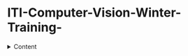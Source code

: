 # ITI-Computer-Vision-Winter-Training-
<details>
<summary>Content</summary>
<table>
    <thead>
        <tr>
            <th width="50%">Day</th>
            <th width="50%">content</th>
            <th>Hrs</th>
        </tr>
    </thead>
    <tbody>
            <tr>
                <td rowspan=8 align=center>
week1
                </td>
                <td>Day1</td>
                <td align="center">python</td>
            </tr>
            <tr>
                <td>Day2</td>
                <td align="center">python</td>
            </tr>
            <tr>
                <td>Day3</td>
                <td align="center">python</td>
            </tr>
            <tr>
                <td>Day4</td>
                <td align="center"></td>
            </tr>
            <tr>
                <td><day5</td>
                <td align="center"></td>
            </tr>
        </tbody>
